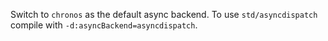 Switch to `chronos` as the default async backend. To use `std/asyncdispatch` compile with `-d:asyncBackend=asyncdispatch`.
